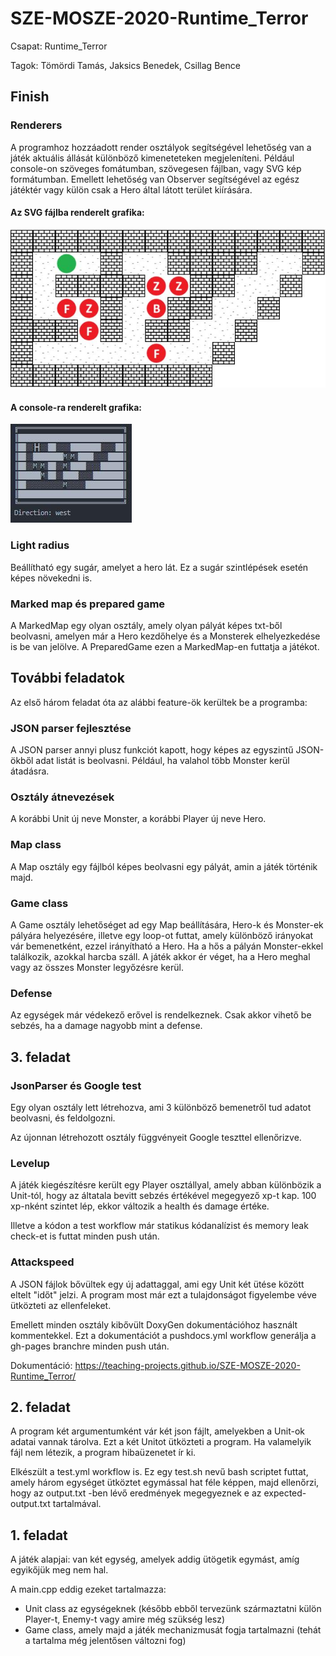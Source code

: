 # SZE-MOSZE-2020-Runtime_Terror

Csapat: Runtime_Terror

Tagok: Tömördi Tamás, Jaksics Benedek, Csillag Bence

## Finish

### Renderers

A programhoz hozzáadott render osztályok segítségével lehetőség van a játék aktuális állását különböző kimeneteteken megjeleníteni. Például console-on szöveges fomátumban, szövegesen fájlban, vagy SVG kép formátumban. Emellett lehetőség van Observer segítségével az egész játéktér vagy külön csak a Hero által látott terület kiírására.

#### Az SVG fájlba renderelt grafika:

![ Az SVG fájlba renderelt grafika](/texture/readme_image/svg_render.JPG?raw=true "Az SVG fájlba renderelt grafika")

#### A console-ra renderelt grafika:

![ A console-ra renderelt grafika](/texture/readme_image/console_render.JPG?raw=true "A console-ra renderelt grafika")

### Light radius
Beállítható egy sugár, amelyet a hero lát. Ez a sugár szintlépések esetén képes növekedni is.

### Marked map és prepared game
A MarkedMap egy olyan osztály, amely olyan pályát képes txt-ből beolvasni, amelyen már a Hero kezdőhelye és a Monsterek elhelyezkedése is be van jelölve. A PreparedGame ezen a MarkedMap-en futtatja a játékot.

## További feladatok

Az első három feladat óta az alábbi feature-ök kerültek be a programba:

### JSON parser fejlesztése

A JSON parser annyi plusz funkciót kapott, hogy képes az egyszintű JSON-ökből adat listát is beolvasni. Például, ha valahol több Monster kerül átadásra.

### Osztály átnevezések

A korábbi Unit új neve Monster, a korábbi Player új neve Hero.

### Map class

A Map osztály egy fájlból képes beolvasni egy pályát, amin a játék történik majd.

### Game class

A Game osztály lehetőséget ad egy Map beállítására, Hero-k és Monster-ek pályára helyezésére, illetve egy loop-ot futtat, amely különböző irányokat vár bemenetként, ezzel irányítható a Hero. Ha a hős a pályán Monster-ekkel találkozik, azokkal harcba száll. A játék akkor ér véget, ha a Hero meghal vagy az összes Monster legyőzésre kerül.

### Defense

Az egységek már védekező erővel is rendelkeznek. Csak akkor vihető be sebzés, ha a damage nagyobb mint a defense.

## 3. feladat


### JsonParser és Google test

Egy olyan osztály lett létrehozva, ami 3 különböző bemenetről tud adatot beolvasni, és feldolgozni.

Az újonnan létrehozott osztály függvényeit Google teszttel ellenőrizve.

### Levelup

A játék kiegészítésre került egy Player osztállyal, amely abban különbözik a Unit-tól, hogy az áltatala bevitt sebzés értékével megegyező xp-t kap. 100 xp-nként szintet lép, ekkor változik a health és damage értéke. 

Illetve a kódon a test workflow már statikus kódanalízist és memory leak check-et is futtat minden push után.

### Attackspeed

A JSON fájlok bővültek egy új adattaggal, ami egy Unit két ütése között eltelt "időt" jelzi. A program most már ezt a tulajdonságot figyelembe véve ütközteti az ellenfeleket.

Emellett minden osztály kibővült DoxyGen dokumentációhoz használt kommentekkel. Ezt a dokumentációt a pushdocs.yml workflow generálja a gh-pages branchre minden push után. 

Dokumentáció: https://teaching-projects.github.io/SZE-MOSZE-2020-Runtime_Terror/


## 2. feladat

A program két argumentumként vár két json fájlt, amelyekben a Unit-ok adatai vannak tárolva. Ezt a két Unitot ütközteti a program. Ha valamelyik fájl nem létezik, a program hibaüzenetet ír ki.

Elkészült a test.yml workflow is. Ez egy test.sh nevű bash scriptet futtat, amely három egységet ütköztet egymással hat féle képpen, majd ellenőrzi, hogy az output.txt -ben lévő eredmények megegyeznek e az expected-output.txt tartalmával.

## 1. feladat

A játék alapjai: van két egység, amelyek addig ütögetik egymást, amíg egyikőjük meg nem hal.

A main.cpp eddig ezeket tartalmazza:

- Unit class az egységeknek (később ebből tervezünk származtatni külön Player-t, Enemy-t vagy amire még szükség lesz)
- Game class, amely majd a játék mechanizmusát fogja tartalmazni (tehát a tartalma még jelentősen változni fog)
